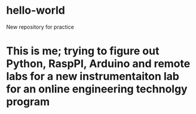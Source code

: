 # hello-world
New repository for practice
# This is me; trying to figure out Python, RaspPI, Arduino and remote labs for a new instrumentaiton lab for an online engineering technolgy program
